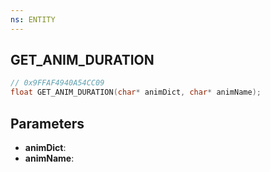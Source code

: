 ```yaml
---
ns: ENTITY
---
```

## GET_ANIM_DURATION

```c
// 0x9FFAF4940A54CC09
float GET_ANIM_DURATION(char* animDict, char* animName);
```

## Parameters
* **animDict**:
* **animName**:

